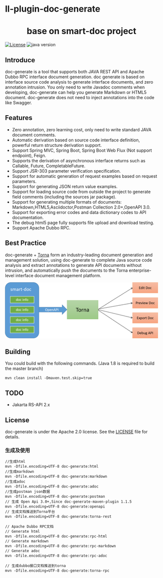 # ll-plugin-doc-generate

<h1 align="center">base on smart-doc project</h1>

[![License](https://img.shields.io/badge/license-Apache%202-green.svg)](https://www.apache.org/licenses/LICENSE-2.0)
![java version](https://img.shields.io/badge/JAVA-1.8+-green.svg)

## Introduce

doc-generate is a tool that supports both JAVA REST API and Apache Dubbo RPC interface document generation. doc generate is
based on interface source code analysis to generate interface documents, and zero annotation intrusion. You only need to
write Javadoc comments when developing, doc-generate can help you generate Markdown or HTML5 document. doc-generate does not
need to inject annotations into the code like Swagger.

## Features

- Zero annotation, zero learning cost, only need to write standard JAVA document comments.
- Automatic derivation based on source code interface definition, powerful return structure derivation support.
- Support Spring MVC, Spring Boot, Spring Boot Web Flux (Not support endpoint), Feign.
- Supports the derivation of asynchronous interface returns such as Callable, Future, CompletableFuture.
- Support JSR-303 parameter verification specification.
- Support for automatic generation of request examples based on request parameters.
- Support for generating JSON return value examples.
- Support for loading source code from outside the project to generate field comments (including the sources jar
  package).
- Support for generating multiple formats of documents: Markdown,HTML5,Asciidoctor,Postman Collection 2.0+,OpenAPI 3.0.
- Support for exporting error codes and data dictionary codes to API documentation.
- The debug html5 page fully supports file upload and download testing.
- Support Apache Dubbo RPC.

## Best Practice

doc-generate + [Torna](http://torna.cn) form an industry-leading document generation and management solution, using
doc-generate to complete Java source code analysis and extract annotations to generate API documents without intrusion, and
automatically push the documents to the Torna enterprise-level interface document management platform.

![doc-generate+torna](.img/doc-generate-torna-en.png)

## Building

You could build with the following commands. (Java 1.8 is required to build the master branch)

```
mvn clean install -Dmaven.test.skip=true
```

## TODO

- Jakarta RS-API 2.x

## License

doc-generate is under the Apache 2.0 license. See
the [LICENSE](LICENSE) file for details.


### 生成及使用
```
//生成html
mvn -Dfile.encoding=UTF-8 doc-generate:html
//生成markdown
mvn -Dfile.encoding=UTF-8 doc-generate:markdown
//生成adoc
mvn -Dfile.encoding=UTF-8 doc-generate:adoc
//生成postman json数据
mvn -Dfile.encoding=UTF-8 doc-generate:postman
// 生成 Open Api 3.0+,Since doc-generate-maven-plugin 1.1.5
mvn -Dfile.encoding=UTF-8 doc-generate:openapi
// 生成文档推送到Torna平台
mvn -Dfile.encoding=UTF-8 doc-generate:torna-rest

// Apache Dubbo RPC文档
// Generate html
mvn -Dfile.encoding=UTF-8 doc-generate:rpc-html
// Generate markdown
mvn -Dfile.encoding=UTF-8 doc-generate:rpc-markdown
// Generate adoc
mvn -Dfile.encoding=UTF-8 doc-generate:rpc-adoc

// 生成dubbo接口文档推送到torna
mvn -Dfile.encoding=UTF-8 doc-generate:torna-rpc
```
